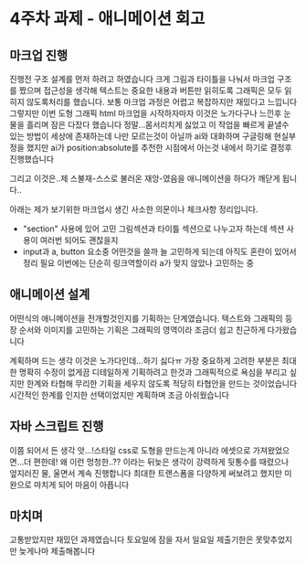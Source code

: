 # 4주차 과제 - 애니메이션 회고

## 마크업 진행   
  진행전 구조 설계를 먼저 하려고 하였습니다
  크게 그림과 타이틀을 나눠서 마크업 구조를 짰으며
  접근성을 생각해 텍스트는 중요한 내용과 버튼만 읽히도록
  그래픽은 모두 읽히지 않도록처리를 했습니다.
  보통 마크업 과정은 어렵고 복잡하지만 재밌다고 느낍니다
  그렇지만 이번 도형 그래픽 html 마크업을 시작하자마자 이것은 노가다구나 느낀후 눈물을 흘리며 잠은 다잤다 했습니다
  정말...몸서리치게 싫었고 이 작업을 빠르게 끝낼수 있는 방법이 세상에 존재하는데 나만 모르는것이 아닐까 ai와 대화하며 구글링해 현실부정을 했지만 ai가  position:absolute를 추천한 시점에서 아는것 내에서 하기로 결정후 진행했습니다

  그리고 이것은..제 스불재-스스로 불러온 재앙-였음을 애니메이션을 하다가 깨닫게 됩니다.. 

  
  아래는 제가 보기위한 마크업시 생긴 사소한 의문이나 체크사항 정리입니다.

  - "section" 사용에 있어 고민
    그림섹션과 타이틀 섹션으로 나누고자 하는데 섹션 사용이 여러번 되어도 괜찮을지
  - input과 a, button 요소중 어떤것을 쓸까 늘 고민하게 되는데 아직도 혼란이 있어서 정리 필요
    이번에는 단순히 링크역할이라 a가 맞지 않았나 고민하는 중   

## 애니메이션 설계
  어떤식의 애니메이션을 전개할것인지를 기획하는 단계였습니다.
  텍스트와 그래픽의 등장 순서와 이미지를 고민하는 기획은 그래픽의 영역이라 조금더 쉽고 친근하게 다가왔습니다

  계획하며 드는 생각 이것은 노가다인데...하기 싫다ㅠ
  가장 중요하게 고려한 부분은 최대한 명확히 수정이 없게끔 디테일하게 기획하려고 한것과 
  그래픽적으로 욕심을 부리고 싶지만 한계와 타협해 무리한 기획을 세우지 않도록 적당히 타협안을 만드는 것이었습니다
  시간적인 한계를 인지한 선택이었지만 계획하며 조금 아쉬웠습니다

## 자바 스크립트 진행
  이쯤 되어서 든 생각 앗...!스타일 css로 도형을 만드는게 아니라 에셋으로 가져왔었으면...더 편한데! 왜 이런 멍청한..?? 이라는 뒤늦은 생각이 강력하게 뒷통수를 때렸으나 엎지러진 물, 울면서 계속 진행합니다 
  최대한 트랜스폼을 다양하게 써보려고 했지만 미완으로 마치게 되어 마음이 아픕니다

## 마치며
  고통받았지만 재밌던 과제였습니다
  토요일에 잠을 자서 일요일 제출기한은 못맞추었지만 늦게나마 제출해봅니다
  